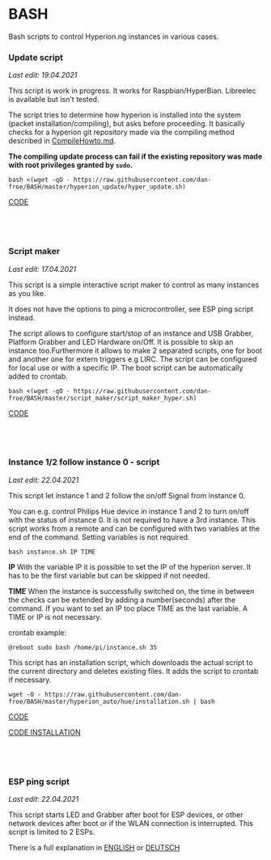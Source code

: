 # BASH  
  
&NewLine;
Bash scripts to control Hyperion.ng instances in various cases.
  
&NewLine;
&NewLine;
### Update script 

*Last edit: 19.04.2021*

This script is work in progress. It works for Raspbian/HyperBian. Libreelec is available but isn't tested.  
  
The script tries to determine how hyperion is installed into the system (packet installation/compiling), but asks before proceeding. It basically checks for a hyperion git repository made via the compiling method described in [CompileHowto.md](https://github.com/hyperion-project/hyperion.ng/blob/master/CompileHowto.md#compiling-and-installing-hyperion).

**The compiling update process can fail if the existing repository was made with root privileges granted by ```sudo```.**  
  
```console
bash <(wget -qO - https://raw.githubusercontent.com/dan-froe/BASH/master/hyperion_update/hyper_update.sh)
```
[CODE](https://raw.githubusercontent.com/dan-froe/BASH/master/hyperion_update/hyper_update.sh) 
  
` `  
` `  
` `  
### Script maker  
  
*Last edit: 17.04.2021*  
  
This script is a simple interactive script maker to control as many instances as you like.  
  
It does not have the options to ping a microcontroller, see ESP ping script instead.  
  
The script allows to configure start/stop of an instance and USB Grabber, Platform Grabber and LED Hardware on/Off. 
It is possible to skip an instance too.Furthermore it allows to make 2 separated scripts, one for boot and another one for extern triggers e.g LIRC. 
The script can be configured for local use or with a specific IP. The boot script can be automatically added to crontab.

```console
bash <(wget -qO - https://raw.githubusercontent.com/dan-froe/BASH/master/script_maker/script_maker_hyper.sh)
```
[CODE](https://raw.githubusercontent.com/dan-froe/BASH/master/script_maker/hyper_script_maker.sh) 
  
` `  
` `  
` `  
### Instance 1/2 follow instance 0 - script  
  
*Last edit: 22.04.2021*  
  
This script let instance 1 and 2 follow the on/off Signal from instance 0.  
  
You can e.g. control Philips Hue device in instance 1 and 2 to turn on/off with the status of instance 0.
It is not required to have a 3rd instance. This script works from a remote and can be configured with two variables at the end of the command. Setting variables is not required.  
  
```console
bash instance.sh IP TIME
```  
  
**IP**
With the variable IP it is possible to set the IP of the hyperion server. It has to be the first variable but can be skipped if not needed.  
  
**TIME**
When the instance is successfully switched on, the time in between the checks can be extended by adding a number(seconds) after the command.
If you want to set an IP too place TIME as the last variable. A TIME or IP is not necessary.  
  
  
crontab example:
```console
@reboot sudo bash /home/pi/instance.sh 35
```
  
This script has an installation script, which downloads the actual script to the current directory and deletes existing files. It adds the script to crontab if necessary. 
  
```console
wget -O - https://raw.githubusercontent.com/dan-froe/BASH/master/hyperion_auto/hue/installation.sh | bash
```
  
[CODE](https://raw.githubusercontent.com/dan-froe/BASH/master/hyperion_auto/hue/instance.sh)

[CODE INSTALLATION](https://raw.githubusercontent.com/dan-froe/BASH/master/hyperion_auto/hue/installation.sh) 
  
` `  
` `  
` `  
### ESP ping script  
  
*Last edit: 22.04.2021*  
  
This script starts LED and Grabber after boot for ESP devices, or other network devices after boot or if the WLAN connection is interrupted. This script is limited to 2 ESPs.

There is a full explanation in [ENGLISH](https://github.com/dan-froe/BASH/tree/master/esp_ping) or [DEUTSCH](https://github.com/dan-froe/BASH/blob/master/esp_ping/README_de.md) 
  
 
  
